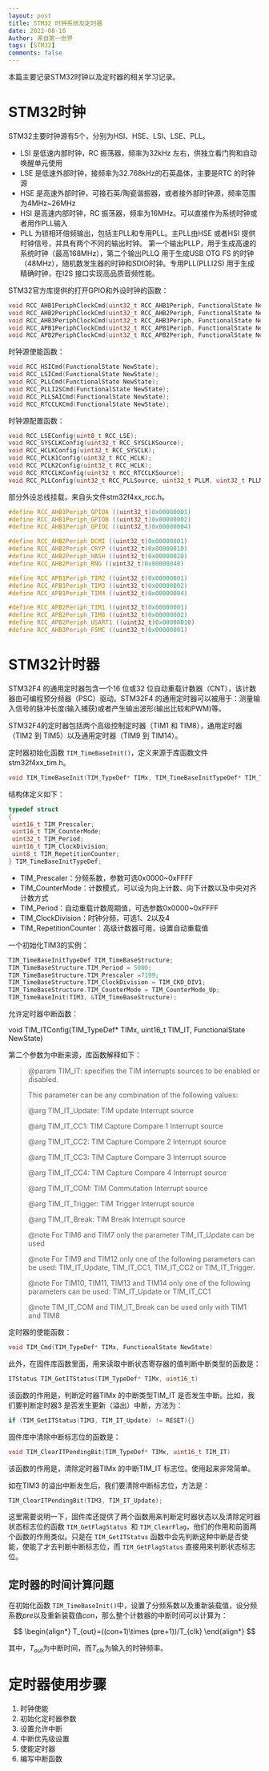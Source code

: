 ```yaml
---
layout: post
title: STM32 时钟系统及定时器
date: 2022-08-16
Author: 来自第一世界
tags: [STM32]
comments: false
---
```

本篇主要记录STM32时钟以及定时器的相关学习记录。

# STM32时钟

STM32主要时钟源有5个，分别为HSI、HSE、LSI、LSE、PLL。

* LSI 是低速内部时钟，RC 振荡器，频率为32kHz 左右，供独立看门狗和自动唤醒单元使用
* LSE 是低速外部时钟，接频率为32.768kHz的石英晶体，主要是RTC 的时钟源
* HSE 是高速外部时钟，可接石英/陶瓷谐振器，或者接外部时钟源，频率范围为4MHz~26MHz
* HSI 是高速内部时钟，RC 振荡器，频率为16MHz。可以直接作为系统时钟或者用作PLL输入
* PLL 为锁相环倍频输出，包括主PLL和专用PLL。主PLL由HSE 或者HSI 提供时钟信号，并具有两个不同的输出时钟。
  第一个输出PLLP，用于生成高速的系统时钟（最高168MHz），第二个输出PLLQ 用于生成USB OTG FS 的时钟（48MHz），随机数发生器的时钟和SDIO时钟。专用PLL(PLLI2S) 用于生成精确时钟，在I2S 接口实现高品质音频性能。

STM32官方库提供的打开GPIO和外设时钟的函数：

```c
void RCC_AHB1PeriphClockCmd(uint32_t RCC_AHB1Periph, FunctionalState NewState);
void RCC_AHB2PeriphClockCmd(uint32_t RCC_AHB2Periph, FunctionalState NewState);
void RCC_AHB3PeriphClockCmd(uint32_t RCC_AHB3Periph, FunctionalState NewState);
void RCC_APB1PeriphClockCmd(uint32_t RCC_APB1Periph, FunctionalState NewState);
void RCC_APB2PeriphClockCmd(uint32_t RCC_APB2Periph, FunctionalState NewState);
```

时钟源使能函数：

```c
void RCC_HSICmd(FunctionalState NewState);
void RCC_LSICmd(FunctionalState NewState);
void RCC_PLLCmd(FunctionalState NewState);
void RCC_PLLI2SCmd(FunctionalState NewState);
void RCC_PLLSAICmd(FunctionalState NewState);
void RCC_RTCCLKCmd(FunctionalState NewState);
```

时钟源配置函数：

```c
void RCC_LSEConfig(uint8_t RCC_LSE);
void RCC_SYSCLKConfig(uint32_t RCC_SYSCLKSource);
void RCC_HCLKConfig(uint32_t RCC_SYSCLK);
void RCC_PCLK1Config(uint32_t RCC_HCLK);
void RCC_PCLK2Config(uint32_t RCC_HCLK);
void RCC_RTCCLKConfig(uint32_t RCC_RTCCLKSource);
void RCC_PLLConfig(uint32_t RCC_PLLSource, uint32_t PLLM, uint32_t PLLN, uint32_t PLLP, uint32_t PLLQ);
```

部分外设总线挂载，来自头文件stm32f4xx_rcc.h。

```c
#define RCC_AHB1Periph_GPIOA ((uint32_t)0x00000001)
#define RCC_AHB1Periph_GPIOB ((uint32_t)0x00000002)
#define RCC_AHB1Periph_GPIOC ((uint32_t)0x00000004)

#define RCC_AHB2Periph_DCMI ((uint32_t)0x00000001)
#define RCC_AHB2Periph_CRYP ((uint32_t)0x00000010)
#define RCC_AHB2Periph_HASH ((uint32_t)0x00000020)
#define RCC_AHB2Periph_RNG ((uint32_t)0x00000040)

#define RCC_APB1Periph_TIM2 ((uint32_t)0x00000001)
#define RCC_APB1Periph_TIM3 ((uint32_t)0x00000002)
#define RCC_APB1Periph_TIM4 ((uint32_t)0x00000004)

#define RCC_APB2Periph_TIM1 ((uint32_t)0x00000001)
#define RCC_APB2Periph_TIM8 ((uint32_t)0x00000002)
#define RCC_APB2Periph_USART1 ((uint32_t)0x00000010)
#define RCC_AHB3Periph_FSMC ((uint32_t)0x00000001)
```

# STM32计时器

STM32F4 的通用定时器包含一个16 位或32 位自动重载计数器（CNT），该计数器由可编程预分频器（PSC）驱动。STM32F4 的通用定时器可以被用于：测量输入信号的脉冲长度(输入捕获)或者产生输出波形(输出比较和PWM)等。

STM32F4的定时器包括两个高级控制定时器（TIM1 和 TIM8），通用定时器（TIM2 到 TIM5）以及通用定时器（TIM9 到 TIM14）。

定时器初始化函数 `TIM_TimeBaseInit()`，定义来源于库函数文件stm32f4xx_tim.h。

```c
void TIM_TimeBaseInit(TIM_TypeDef* TIMx, TIM_TimeBaseInitTypeDef* TIM_TimeBaseInitStruct)
```

结构体定义如下：

```c
typedef struct
{
 uint16_t TIM_Prescaler;   
 uint16_t TIM_CounterMode;  
 uint32_t TIM_Period;  
 uint16_t TIM_ClockDivision;  
 uint8_t TIM_RepetitionCounter;  
} TIM_TimeBaseInitTypeDef;
```

* TIM_Prescaler：分频系数，参数可选0x0000~0xFFFF
* TIM_CounterMode：计数模式，可以设为向上计数、向下计数以及中央对齐计数方式
* TIM_Period：自动重载计数周期值，可选参数0x0000~0xFFFF
* TIM_ClockDivision：时钟分频，可选1、2以及4
* TIM_RepetitionCounter：高级计数器可用，设置自动重载值

一个初始化TIM3的实例：

```c
TIM_TimeBaseInitTypeDef TIM_TimeBaseStructure;
TIM_TimeBaseStructure.TIM_Period = 5000;
TIM_TimeBaseStructure.TIM_Prescaler =7199;
TIM_TimeBaseStructure.TIM_ClockDivision = TIM_CKD_DIV1;
TIM_TimeBaseStructure.TIM_CounterMode = TIM_CounterMode_Up;
TIM_TimeBaseInit(TIM3, &TIM_TimeBaseStructure);
```

允许定时器中断函数：

void TIM_ITConfig(TIM_TypeDef* TIMx, uint16_t TIM_IT, FunctionalState NewState)

第二个参数为中断来源，库函数解释如下：

> @param  TIM_IT: specifies the TIM interrupts sources to be enabled or disabled.
>
> This parameter can be any combination of the following values:
>
> @arg TIM_IT_Update: TIM update Interrupt source
>
> @arg TIM_IT_CC1: TIM Capture Compare 1 Interrupt source
>
> @arg TIM_IT_CC2: TIM Capture Compare 2 Interrupt source
>
> @arg TIM_IT_CC3: TIM Capture Compare 3 Interrupt source
>
> @arg TIM_IT_CC4: TIM Capture Compare 4 Interrupt source
>
> @arg TIM_IT_COM: TIM Commutation Interrupt source
>
> @arg TIM_IT_Trigger: TIM Trigger Interrupt source
>
> @arg TIM_IT_Break: TIM Break Interrupt source
>
> @note   For TIM6 and TIM7 only the parameter TIM_IT_Update can be used
>
> @note   For TIM9 and TIM12 only one of the following parameters can be used: TIM_IT_Update, TIM_IT_CC1, TIM_IT_CC2 or  TIM_IT_Trigger.
>
> @note   For TIM10, TIM11, TIM13 and TIM14 only one of the following parameters can be used: TIM_IT_Update or TIM_IT_CC1
>
> @note   TIM_IT_COM and TIM_IT_Break can be used only with TIM1 and TIM8

定时器的使能函数：

```c
void TIM_Cmd(TIM_TypeDef* TIMx, FunctionalState NewState)
```

此外，在固件库函数里面，用来读取中断状态寄存器的值判断中断类型的函数是：

```c
ITStatus TIM_GetITStatus(TIM_TypeDef* TIMx, uint16_t)
```

该函数的作用是，判断定时器TIMx 的中断类型TIM_IT 是否发生中断。比如，我们要判断定时器3 是否发生更新（溢出）中断，方法为：

```c
if (TIM_GetITStatus(TIM3, TIM_IT_Update) != RESET){}
```

固件库中清除中断标志位的函数是：

```c
void TIM_ClearITPendingBit(TIM_TypeDef* TIMx, uint16_t TIM_IT)
```

该函数的作用是，清除定时器TIMx 的中断TIM_IT 标志位。使用起来非常简单。

如在TIM3 的溢出中断发生后，我们要清除中断标志位，方法是：

```c
TIM_ClearITPendingBit(TIM3, TIM_IT_Update);
```

这里需要说明一下，固件库还提供了两个函数用来判断定时器状态以及清除定时器状态标志位的函数 `TIM_GetFlagStatus `和 `TIM_ClearFlag`，他们的作用和前面两个函数的作用类似。只是在 `TIM_GetITStatus` 函数中会先判断这种中断是否使能，使能了才去判断中断标志位，而 `TIM_GetFlagStatus` 直接用来判断状态标志位。

## 定时器的时间计算问题

在初始化函数 `TIM_TimeBaseInit()`中，设置了分频系数以及重新装载值，设分频系数$pre$以及重新装载值$con$，那么整个计数器的中断时间可以计算为：

$$
\begin{align*}
	T_{out}=((con+1)\times (pre+1))/T_{clk}
\end{align*}
$$

其中，$T_{out}$为中断时间，而$T_{clk}$为输入的时钟频率。

# 定时器使用步骤

1. 时钟使能
2. 初始化定时器参数
3. 设置允许中断
4. 中断优先级设置
5. 使能定时器
6. 编写中断函数
